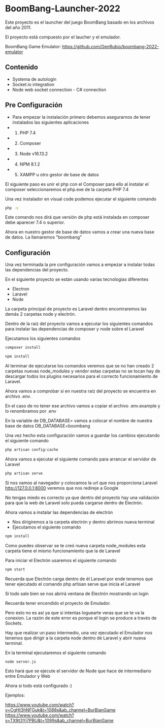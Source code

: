 # BoomBang-Launcher-2022

Este proyecto es el launcher del juego BoomBang basado en los archivos del año 2011. 

El proyecto está compuesto por el laucher y el emulador.

BoomBang Game Emulator: https://github.com/GenRubio/boombang-2022-emulator

## Contenido

 - Systema de autologin
 - Socket.io integration
 - Node web socket connection - C# connection

## Pre Configuración
 - Para empezar la instalación primero debemos asegurarnos de tener instalados las siguientes aplicaciones
 - 1. PHP 7.4
 - 2. Composer
 - 3. Node v16.13.2
 - 4. NPM 8.1.2
 - 5. XAMPP u otro gestor de base de datos

El siguiente paso es unir el php con el Composer para ello al instalar el composer seleccionaremos el php.exe de la carpeta PHP 7.4

Una vez instalador en visual code podemos ejecutar el siguiente comando 
```sh
php -v
```
Este comando nos dirá que versión de php está instalada en composer debe aparecer 7.4 o superior.

Ahora en nuestro gestor de base de datos vamos a crear una nueva base de datos. La llamaremos "boombang"

## Configuración

Una vez terminada la pre configuración vamos a empezar a instalar todas las dependencias del proyecto.

En el siguiente proyecto se están usando varias tecnologías diferentes

- Electron
- Laravel
- Node

La carpeta principal de proyecto es Laravel dentro encontraremos las demás 2 carpetas node y electrón.

Dentro de la raíz del proyecto vamos a ejecutar los siguientes comandos para instalar las dependencias de composer y node sobre el Laravel

Ejecutamos los siguientes comandos

```sh
composer install
```

```sh
npm install
```

Al terminar de ejecutarse los comandos veremos que se no han creado 2 carpetas nuevas node_modules y vendor estas carpetas no se tocan hay de descargar todos los plugins
necesarios para el correcto funcionamiento de Laravel.

Ahora vamos a comprobar si en nuestra raíz del proyecto se encuentra en archivo .env.

En el caso de no tener ese archivo vamos a copiar el archivo .env.example y lo renombramos por .env

En la variable de DB_DATABASE= vamos a colocar el nombre de nuestra base de datos DB_DATABASE=boombang

Una vez hecho esta configuración vamos a guardar los cambios ejecutando el siguiente comando

```sh
php artisan config:cache
```

Ahora vamos a ejecutar el siguiente comando para arrancar el servidor de Laravel

```sh
php artisan serve
```

Si nos vamos al navegador y colocamos la url que nos proporciona Laravel http://127.0.0.1:8000 veremos que nos redireje a Google

No tengas miedo es correcto ya que dentro del proyecto hay una validación para que la web de Laravel solo pueda cargarse dentro de Electrón.

Ahora vamos a instalar las dependencias de electrón 

- Nos dirigiremos a la carpeta electrón y dentro abrimos nueva terminal
- Ejecutamos el siguiente comando

```sh
npm install
```

Como puedes observar se te creó nueva carpeta node_modules esta carpeta tiene el mismo funcionamiento que la de Laravel

Para iniciar el Electrón usaremos el siguiente comando 

```sh
npm start
```

Recuerda que Electrón carga dentro de él Laravel por ende tenemos que tener ejecutado el comando php artisan serve que inicia el Laravel

Si todo sale bien se nos abrirá ventana de Electrón mostrando un login 

Recuerda tener encendido el proyecto de Emulador.

Pero esto no es así ya que si intentas loguearte veras que se te va la conexion. La razón de este error es porque el login se produce a través de Sockets.

Hay que realizar un paso intermedio, una vez ejecutado el Emulador nos tenemos que dirigir a la carpeta node dentro de Laravel y abrir nueva terminal.

En la terminal ejecutaremos el siguiente comando

```sh
node server.js
```

Esto hará que se ejecute el servidor de Node que hace de intermediario entre Emulador y Web

Ahora si todo está configurado :)

Ejemplos:

https://www.youtube.com/watch?v=CgHt3hNFGuk&t=1088s&ab_channel=BurBianGame
https://www.youtube.com/watch?v=TX9t3Yj7PBU&t=1099s&ab_channel=BurBianGame

